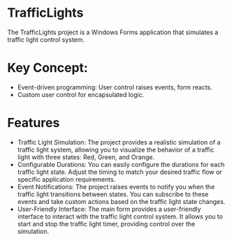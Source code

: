 # TrafficLights
The TrafficLights project is a Windows Forms application that simulates a traffic light control system.

# Key Concept:
- Event-driven programming: User control raises events, form reacts.
- Custom user control for encapsulated logic.

# Features
- Traffic Light Simulation: The project provides a realistic simulation of a traffic light system, allowing you to visualize the behavior of a traffic light with three states: Red, Green, and Orange.
- Configurable Durations: You can easily configure the durations for each traffic light state. Adjust the timing to match your desired traffic flow or specific application requirements.
- Event Notifications: The project raises events to notify you when the traffic light transitions between states. You can subscribe to these events and take custom actions based on the traffic light state changes.
- User-Friendly Interface: The main form provides a user-friendly interface to interact with the traffic light control system. It allows you to start and stop the traffic light timer, providing control over the simulation.
